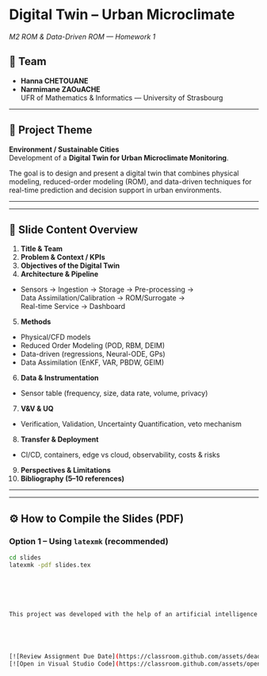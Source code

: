 # Digital Twin – Urban Microclimate  
*M2 ROM & Data-Driven ROM — Homework 1*

## 👥 Team
- **Hanna CHETOUANE**  
- **Narmimane ZAOuACHE**  
UFR of Mathematics & Informatics — University of Strasbourg  


---

## 🎯 Project Theme
**Environment / Sustainable Cities**  
Development of a **Digital Twin for Urban Microclimate Monitoring**.  

The goal is to design and present a digital twin that combines physical modeling, reduced-order modeling (ROM), and data-driven techniques for real-time prediction and decision support in urban environments.  

---

---

## 🧩 Slide Content Overview
1. **Title & Team**  
2. **Problem & Context / KPIs**  
3. **Objectives of the Digital Twin**  
4. **Architecture & Pipeline**  
 - Sensors → Ingestion → Storage → Pre-processing →  
   Data Assimilation/Calibration → ROM/Surrogate →  
   Real-time Service → Dashboard  
5. **Methods**  
 - Physical/CFD models  
 - Reduced Order Modeling (POD, RBM, DEIM)  
 - Data-driven (regressions, Neural-ODE, GPs)  
 - Data Assimilation (EnKF, VAR, PBDW, GEIM)  
6. **Data & Instrumentation**  
 - Sensor table (frequency, size, data rate, volume, privacy)  
7. **V&V & UQ**  
 - Verification, Validation, Uncertainty Quantification, veto mechanism  
8. **Transfer & Deployment**  
 - CI/CD, containers, edge vs cloud, observability, costs & risks  
9. **Perspectives & Limitations**  
10. **Bibliography (5–10 references)**  

---


---

## ⚙️ How to Compile the Slides (PDF)

### Option 1 – Using `latexmk` (recommended)
```bash
cd slides
latexmk -pdf slides.tex






This project was developed with the help of an artificial intelligence tool (ChatGPT).





[![Review Assignment Due Date](https://classroom.github.com/assets/deadline-readme-button-22041afd0340ce965d47ae6ef1cefeee28c7c493a6346c4f15d667ab976d596c.svg)](https://classroom.github.com/a/xr5yUfuE)
[![Open in Visual Studio Code](https://classroom.github.com/assets/open-in-vscode-2e0aaae1b6195c2367325f4f02e2d04e9abb55f0b24a779b69b11b9e10269abc.svg)](https://classroom.github.com/online_ide?assignment_repo_id=20612641&assignment_repo_type=AssignmentRepo)


